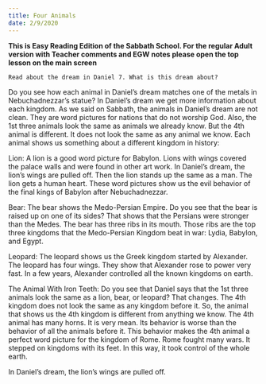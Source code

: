 ```yaml
---
title: Four Animals
date: 2/9/2020
---
```


 **This is Easy Reading Edition of the Sabbath School. For the regular Adult version with Teacher comments and EGW notes please open the top lesson on the main screen** 

`Read about the dream in Daniel 7. What is this dream about?`

Do you see how each animal in Daniel’s dream matches one of the metals in Nebuchadnezzar’s statue? In Daniel’s dream we get more information about each kingdom. As we said on Sabbath, the animals in Daniel’s dream are not clean. They are word pictures for nations that do not worship God. Also, the 1st three animals look the same as animals we already know. But the 4th animal is different. It does not look the same as any animal we know. Each animal shows us something about a different kingdom in history:

Lion: A lion is a good word picture for Babylon. Lions with wings covered the palace walls and were found in other art work. In Daniel’s dream, the lion’s wings are pulled off. Then the lion stands up the same as a man. The lion gets a human heart. These word pictures show us the evil behavior of the final kings of Babylon after Nebuchadnezzar.

Bear: The bear shows the Medo-Persian Empire. Do you see that the bear is raised up on one of its sides? That shows that the Persians were stronger than the Medes. The bear has three ribs in its mouth. Those ribs are the top three kingdoms that the Medo-Persian Kingdom beat in war: Lydia, Babylon, and Egypt.

Leopard: The leopard shows us the Greek kingdom started by Alexander. The leopard has four wings. They show that Alexander rose to power very fast. In a few years, Alexander controlled all the known kingdoms on earth.

The Animal With Iron Teeth: Do you see that Daniel says that the 1st three animals look the same as a lion, bear, or leopard? That changes. The 4th kingdom does not look the same as any kingdom before it. So, the animal that shows us the 4th kingdom is different from anything we know. The 4th animal has many horns. It is very mean. Its behavior is worse than the behavior of all the animals before it. This behavior makes the 4th animal a perfect word picture for the kingdom of Rome. Rome fought many wars. It stepped on kingdoms with its feet. In this way, it took control of the whole earth.

In Daniel’s dream, the lion’s wings are pulled off.
